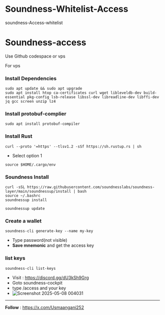# Soundness-Whitelist-Access
soundness-Access-whitelist
# Soundness-access

Use Github codespace or vps

For vps 

### Install Dependencies 
```
sudo apt update && sudo apt upgrade
sudo apt install htop ca-certificates curl wget libleveldb-dev build-essential pkg-config lsb-release libssl-dev libreadline-dev libffi-dev jq gcc screen unzip lz4
```

### Install protobuf-complier
```
sudo apt install protobuf-compiler
```

### Install Rust
```
curl --proto '=https' --tlsv1.2 -sSf https://sh.rustup.rs | sh
```
- Select option 1
```
source $HOME/.cargo/env
```
### Soundness Install
```
curl -sSL https://raw.githubusercontent.com/soundnesslabs/soundness-layer/main/soundnessup/install | bash
source ~/.bashrc 
soundnessup install
```
```
soundnessup update
```
### Create a wallet
```
soundness-cli generate-key --name my-key
```
- Type password(not visible)
- **Save mnemonic** and get the access key

### list keys
```
soundness-cli list-keys
```

- Visit : https://discord.gg/dU3kSh9Grg
- Goto soundness-cockpit
- type /access and your key
- ![Screenshot 2025-05-08 004031](https://github.com/user-attachments/assets/e6d7e1c3-7516-48bc-a820-d62f5194aad0)


---

**Follow** : https://x.com/Usmaangani252
